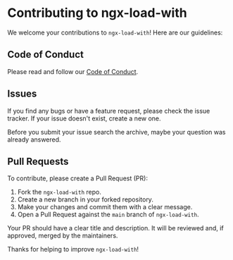 # Contributing to ngx-load-with

We welcome your contributions to `ngx-load-with`! Here are our guidelines:

## Code of Conduct

Please read and follow our [Code of Conduct](https://github.com/rensjaspers/ngx-load-with/blob/main/CODE_OF_CONDUCT.md).

## Issues

If you find any bugs or have a feature request, please check the issue tracker. If your issue doesn't exist, create a new one.

Before you submit your issue search the archive, maybe your question was already answered.

## Pull Requests

To contribute, please create a Pull Request (PR):

1. Fork the `ngx-load-with` repo.
2. Create a new branch in your forked repository.
3. Make your changes and commit them with a clear message.
4. Open a Pull Request against the `main` branch of `ngx-load-with`.

Your PR should have a clear title and description. It will be reviewed and, if approved, merged by the maintainers.

Thanks for helping to improve `ngx-load-with`!
